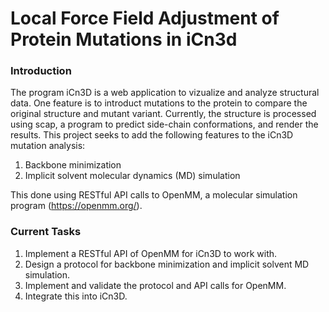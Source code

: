 # Local Force Field Adjustment of Protein Mutations in iCn3d

### Introduction

The program iCn3D is a web application to vizualize and analyze structural data. One feature is to introduct mutations to the protein to compare the original structure and mutant variant. Currently, the structure is processed using scap, a program to predict side-chain conformations, and render the results. This project seeks to add the following features to the iCn3D mutation analysis:

1. Backbone minimization
2. Implicit solvent molecular dynamics (MD) simulation 

This done using RESTful API calls to OpenMM, a molecular simulation program (https://openmm.org/). 

### Current Tasks

1. Implement a RESTful API of OpenMM for iCn3D to work with. 
2. Design a protocol for backbone minimization and implicit solvent MD simulation.
3. Implement and validate the protocol and API calls for OpenMM.
4. Integrate this into iCn3D. 
